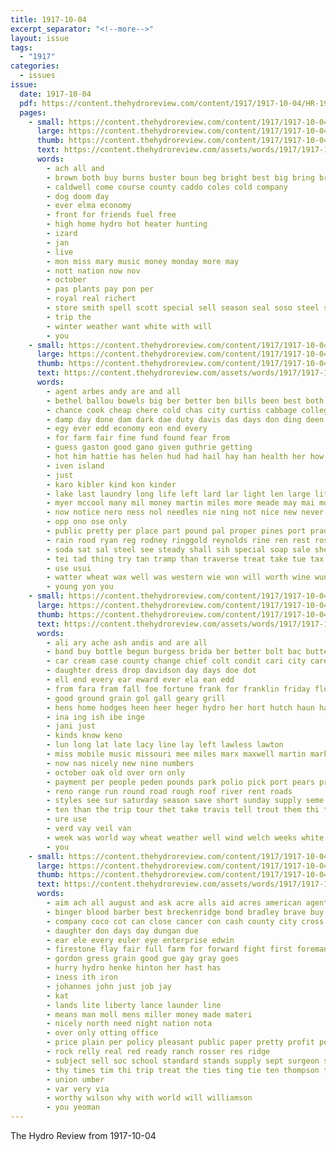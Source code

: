 ```yaml
---
title: 1917-10-04
excerpt_separator: "<!--more-->"
layout: issue
tags:
  - "1917"
categories:
  - issues
issue:
  date: 1917-10-04
  pdf: https://content.thehydroreview.com/content/1917/1917-10-04/HR-1917-10-04.pdf
  pages:
    - small: https://content.thehydroreview.com/content/1917/1917-10-04/small/HR-1917-10-04-01.jpg
      large: https://content.thehydroreview.com/content/1917/1917-10-04/large/HR-1917-10-04-01.jpg
      thumb: https://content.thehydroreview.com/content/1917/1917-10-04/thumbnails/HR-1917-10-04-01.jpg
      text: https://content.thehydroreview.com/assets/words/1917/1917-10-04/HR-1917-10-04-01.txt
      words:
        - ach all and
        - brown both buy burns buster boun beg bright best big bring brothers but bills bros
        - caldwell come course county caddo coles cold company
        - dog doom day
        - ever elma economy
        - front for friends fuel free
        - high home hydro hot heater hunting
        - izard
        - jan
        - live
        - mon miss mary music money monday more may
        - nott nation now nov
        - october
        - pas plants pay pon per
        - royal real richert
        - store smith spell scott special sell season seal soso steel strong single stoves save sales school sherman
        - trip the
        - winter weather want white with will
        - you
    - small: https://content.thehydroreview.com/content/1917/1917-10-04/small/HR-1917-10-04-02.jpg
      large: https://content.thehydroreview.com/content/1917/1917-10-04/large/HR-1917-10-04-02.jpg
      thumb: https://content.thehydroreview.com/content/1917/1917-10-04/thumbnails/HR-1917-10-04-02.jpg
      text: https://content.thehydroreview.com/assets/words/1917/1917-10-04/HR-1917-10-04-02.txt
      words:
        - agent arbes andy are and all
        - bethel ballou bowels big ber better ben bills been best both bas bonds black berry but buy box
        - chance cook cheap chere cold chas city curtiss cabbage college child creek car coffee cen can
        - damp day done dam dark dae duty davis das days don ding deen doctor dry dose
        - egy ever edd economy eon end every
        - for farm fair fine fund found fear from
        - guess gaston good gano given guthrie getting
        - hot him hattie has helen hud had hail hay han health her how house home hydro
        - iven island
        - just
        - karo kibler kind kon kinder
        - lake last laundry long life left lard lar light len large lite lady lot lay
        - myer mccool many mil money martin miles more meade may mai most mach merit
        - now notice nero ness nol needles nie ning not nice new never nest
        - opp ono ose only
        - public pretty per place part pound pal proper pines port prade phe
        - rain rood ryan reg rodney ringgold reynolds rine ren rest rose rates real red
        - soda sat sal steel see steady shall sih special soap sale she save small state sides seed stocks such starch spring stock soon sina store
        - tei tad thing try tan tramp than traverse treat take tue tax thai thode the thedford tor
        - use usui
        - watter wheat wax well was western wie won will worth wine wun win with wages way webb winters
        - young yon you
    - small: https://content.thehydroreview.com/content/1917/1917-10-04/small/HR-1917-10-04-03.jpg
      large: https://content.thehydroreview.com/content/1917/1917-10-04/large/HR-1917-10-04-03.jpg
      thumb: https://content.thehydroreview.com/content/1917/1917-10-04/thumbnails/HR-1917-10-04-03.jpg
      text: https://content.thehydroreview.com/assets/words/1917/1917-10-04/HR-1917-10-04-03.txt
      words:
        - ali ary ache ash andis and are all
        - band buy bottle begun burgess brida ber better bolt bac butte boy bigger brooks but bridge bill bry big bury bring best brothers bing
        - car cream case county change chief colt condit cari city care certain church clifford cogar comes camp choice clea
        - daughter dress drop davidson day days doe dot
        - ell end every ear eward ever ela ean edd
        - from fara fram fall foe fortune frank for franklin friday flow finks full fairly farmer fee farm fine folks fruit few
        - good ground grain gol gall geary grill
        - hens home hodges heen heer heger hydro her hort hutch haun has hase hardware hen head horse how
        - ina ing ish ibe inge
        - jani just
        - kinds know keno
        - lun long lat late lacy line lay left lawless lawton
        - miss mobile music missouri mee miles marx maxwell martin market mills mer
        - now nas nicely new nine numbers
        - october oak old over orn only
        - payment per people peden pounds park polio pick port pears pries pass pleasure
        - reno range run round road rough roof river rent roads
        - styles see sur saturday season save short sunday supply seme sous shows suits sell suit store smith style stock show
        - ten than the trip tour thet take travis tell trout them thi tout then
        - ure use
        - verd vay veil van
        - week was world way wheat weather well wind welch weeks white will winters wile want wil with waul woods wine why work
        - you
    - small: https://content.thehydroreview.com/content/1917/1917-10-04/small/HR-1917-10-04-04.jpg
      large: https://content.thehydroreview.com/content/1917/1917-10-04/large/HR-1917-10-04-04.jpg
      thumb: https://content.thehydroreview.com/content/1917/1917-10-04/thumbnails/HR-1917-10-04-04.jpg
      text: https://content.thehydroreview.com/assets/words/1917/1917-10-04/HR-1917-10-04-04.txt
      words:
        - aim ach all august and ask acre alls aid acres american agent allen are
        - binger blood barber best breckenridge bond bradley brave buy boo bells brown bank basen bee brand business bollinger but boots back
        - company coco cot can close cancer con cash county city cross clyde call
        - daughter don days day dungan due
        - ear ele every euler eye enterprise edwin
        - firestone flay fair full farm for forward fight first foreman frida favors fay from folks
        - gordon gress grain good gue gay gray goes
        - hurry hydro henke hinton her hast has
        - iness ith iron
        - johannes john just job jay
        - kat
        - lands lite liberty lance launder line
        - means man moll mens miller money made materi
        - nicely north need night nation nota
        - over only otting office
        - price plain per policy pleasant public paper pretty profit person
        - rock relly real red ready ranch rosser res ridge
        - subject sell soc school standard stands supply sept surgeon september ship small service styles star save scott sion special soba saturday spain state
        - thy times tim thi trip treat the ties ting tie ten thompson treasure
        - union umber
        - var very via
        - worthy wilson why with world will williamson
        - you yeoman
---
```


The Hydro Review from 1917-10-04

<!--more-->

